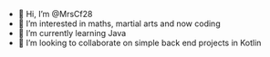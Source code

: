 - 👋 Hi, I’m @MrsCf28
- 👀 I’m interested in maths, martial arts and now coding
- 🌱 I’m currently learning Java
- 💞️ I’m looking to collaborate on simple back end projects in Kotlin

<!---
MrsCf28/MrsCf28 is a ✨ special ✨ repository because its `README.md` (this file) appears on your GitHub profile.
You can click the Preview link to take a look at your changes.
--->
